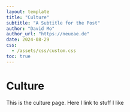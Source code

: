 ```yaml
---
layout: template
title: "Culture"
subtitle: "A Subtitle for the Post"
author: "David Mo"
author_url: "https://neueae.de"
date: 2024-08-29
css:
  - /assets/css/custom.css
toc: true
---
```



# Culture

This is the culture page. Here I link to stuff I like